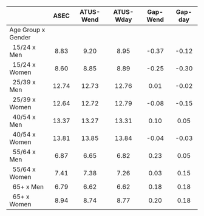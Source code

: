 
|                      |         ASEC |    ATUS-Wend |    ATUS-Wday |     Gap-Wend |      Gap-day |
| -------------------- | :----------: | :----------: | :----------: | :----------: | :----------: |
| Age Group x Gender   |              |              |              |              |              |
| &nbsp;&nbsp;15/24 x Men |         8.83 |         9.20 |         8.95 |        -0.37 |        -0.12 |
| &nbsp;&nbsp;15/24 x Women |         8.60 |         8.85 |         8.89 |        -0.25 |        -0.30 |
| &nbsp;&nbsp;25/39 x Men |        12.74 |        12.73 |        12.76 |         0.01 |        -0.02 |
| &nbsp;&nbsp;25/39 x Women |        12.64 |        12.72 |        12.79 |        -0.08 |        -0.15 |
| &nbsp;&nbsp;40/54 x Men |        13.37 |        13.27 |        13.31 |         0.10 |         0.05 |
| &nbsp;&nbsp;40/54 x Women |        13.81 |        13.85 |        13.84 |        -0.04 |        -0.03 |
| &nbsp;&nbsp;55/64 x Men |         6.87 |         6.65 |         6.82 |         0.23 |         0.05 |
| &nbsp;&nbsp;55/64 x Women |         7.41 |         7.38 |         7.26 |         0.03 |         0.15 |
| &nbsp;&nbsp;65+ x Men |         6.79 |         6.62 |         6.62 |         0.18 |         0.18 |
| &nbsp;&nbsp;65+ x Women |         8.94 |         8.74 |         8.77 |         0.20 |         0.18 |

